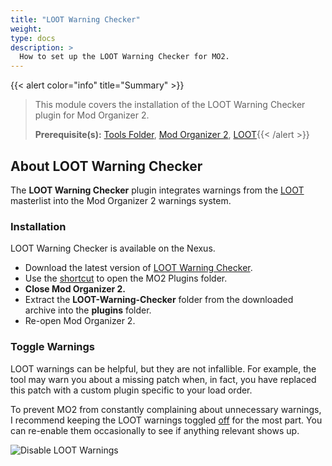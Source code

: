 ```yaml
---
title: "LOOT Warning Checker"
weight:
type: docs
description: >
  How to set up the LOOT Warning Checker for MO2.
---
```


{{< alert color="info" title="Summary" >}}
> This module covers the installation of the LOOT Warning Checker plugin for Mod Organizer 2.<p>
> **Prerequisite(s):** [Tools Folder](/bg/tool-setup/tools-folder/), [Mod Organizer 2](/bg/tool-setup/mo2), [LOOT](/bg/tool-setup/loot/){{< /alert >}}

## About LOOT Warning Checker

The **LOOT Warning Checker** plugin integrates warnings from the [LOOT](/bg/tool-setup/loot/) masterlist into the Mod Organizer 2 warnings system.

### Installation

LOOT Warning Checker is available on the Nexus.

- Download the latest version of [LOOT Warning Checker](https://www.nexusmods.com/site/mods/323?tab=files).
- Use the [shortcut](/Pictures/bg/mo2-plugins-folder-shortcut.png) to open the MO2 Plugins folder.
- **Close Mod Organizer 2.**
- Extract the **LOOT-Warning-Checker** folder from the downloaded archive into the **plugins** folder.
- Re-open Mod Organizer 2.

### Toggle Warnings

LOOT warnings can be helpful, but they are not infallible. For example, the tool may warn you about a missing patch when, in fact, you have replaced this patch with a custom plugin specific to your load order.

To prevent MO2 from constantly complaining about unnecessary warnings, I recommend keeping the LOOT warnings toggled <u>off</u> for the most part. You can re-enable them occasionally to see if anything relevant shows up.

![Disable LOOT Warnings](/Pictures/bg/tool-setup/loot-warning-checker/disable-loot-warnings.png)
